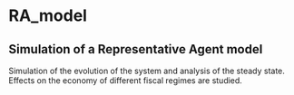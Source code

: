 # RA_model

## Simulation of a Representative Agent model

Simulation of the evolution of the system and analysis of the steady state.
Effects on the economy of different fiscal regimes are studied.
